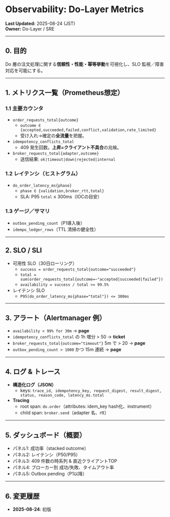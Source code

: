# Observability: Do-Layer Metrics
**Last Updated:** 2025-08-24 (JST)  
**Owner:** Do-Layer / SRE

---

## 0. 目的
Do 層の注文処理に関する**信頼性・性能・幂等挙動**を可視化し、SLO 監視／障害対応を可能にする。

---

## 1. メトリクス一覧（Prometheus想定）
### 1.1 主要カウンタ
- `order_requests_total{outcome}`  
  - `outcome ∈ {accepted,succeeded,failed,conflict,validation,rate_limited}`  
  - 受け入れ→確定の**全流量**を把握。
- `idempotency_conflicts_total`  
  - 409 発生回数。**上昇=クライアント不具合**の兆候。
- `broker_requests_total{adapter,outcome}`  
  - 送信結果: `ok|timeout|down|rejected|internal`

### 1.2 レイテンシ（ヒストグラム）
- `do_order_latency_ms{phase}`  
  - `phase ∈ {validation,broker_rtt,total}`  
  - SLA: P95 `total` ≤ 300ms（IOCの目安）

### 1.3 ゲージ／サマリ
- `outbox_pending_count`（P1導入後）  
- `idempo_ledger_rows`（TTL 清掃の健全性）

---

## 2. SLO / SLI
- 可用性 SLO（30日ローリング）
  - `success = order_requests_total{outcome="succeeded"}`
  - `total = sum(order_requests_total{outcome=~"accepted|succeeded|failed"})`
  - `availability = success / total >= 99.5%`
- レイテンシ SLO
  - `P95(do_order_latency_ms{phase="total"}) <= 300ms`

---

## 3. アラート（Alertmanager 例）
- `availability < 99% for 30m` → **page**  
- `idempotency_conflicts_total` の 1h 増分 > 50 → **ticket**  
- `broker_requests_total{outcome="timeout"}` 5m で > 20 → **page**  
- `outbox_pending_count > 1000` かつ 15m 連続 → **page**

---

## 4. ログ & トレース
- **構造化ログ（JSON）**
  - keys: `trace_id, idempotency_key, request_digest, result_digest, status, reason_code, latency_ms.total`
- **Tracing**
  - root span: `do.order`（attributes: idem_key hash化、instrument）  
  - child span: `broker.send`（adapter 名、rtt）

---

## 5. ダッシュボード（概要）
- パネル1: 成功率（stacked outcome）  
- パネル2: レイテンシ（P50/P95）  
- パネル3: 409 件数の時系列 & 直近クライアントTOP  
- パネル4: ブローカー別 成功/失敗、タイムアウト率  
- パネル5: Outbox pending（P1以降）

---

## 6. 変更履歴
- **2025-08-24**: 初版
